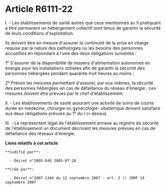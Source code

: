 # Article R6111-22

I. - Les établissements de santé autres que ceux mentionnés au II pratiquant à titre permanent un hébergement collectif sont
tenus de garantir la sécurité de leurs conditions d'exploitation.

Ils doivent être en mesure d'assurer la continuité de la prise en charge requise par la nature des pathologies ou les besoins
des personnes accueillies en répondant à l'une des deux obligations suivantes :

1° S'assurer de la disponibilité de moyens d'alimentation autonomes en énergie pour les installations utilisées afin de
garantir la sécurité des personnes hébergées pendant quarante-huit heures au moins ;

2° Prévoir les mesures permettant d'assurer, par eux-mêmes, la sécurité des personnes hébergées en cas de défaillance du
réseau d'énergie ; ces mesures doivent être prévues par le chef d'établissement.

II. - Les établissements de santé assurant une activité de soins de courte durée en médecine, chirurgie ou gynécologie-
obstétrique doivent satisfaire aux deux obligations prévues au 1° du I ci-dessus.

III. - Le représentant légal de l'établissement annexe au registre de sécurité de l'établissement un document décrivant les
mesures prévues en cas de défaillance des réseaux d'énergie.

**Liens relatifs à cet article**

	**Codifié par**:

	  - Décret n°2005-840 2005-07-20

	**Créé par**:

	  - Décret n°2007-1344 du 12 septembre 2007 - art. 2 () JORF 14 septembre 2007
